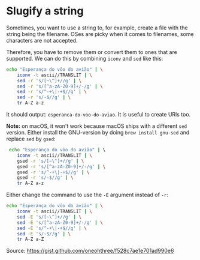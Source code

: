 # Slugify a string 

Sometimes, you want to use a string to, for example, create a file with the
string being the filename. OSes are picky when it comes to filenames, some
characters are not accepted.

Therefore, you have to remove them or convert them to ones that are supported.
We can do this by combining `iconv` and `sed` like this:

```bash
echo "Esperança do vôo do avião" | \
    iconv -t ascii//TRANSLIT | \
    sed -r 's/[~\^]+//g' | \
    sed -r 's/[^a-zA-Z0-9]+/-/g' | \
    sed -r 's/^-+\|-+$//g' | \
    sed -r 's/-$//g' | \
    tr A-Z a-z
```

It should output: `esperanca-do-voo-do-aviao`. It is useful to create URls too.

**Note:** on macOS, it won't work because macOS ships with a different
`sed` version. Either install the GNU-version by doing `brew install gnu-sed`
and replace `sed` by `gsed`:

```bash
 echo "Esperança do vôo do avião" | \ 
    iconv -t ascii//TRANSLIT | \
    gsed -r 's/[~\^]+//g' | \
    gsed -r 's/[^a-zA-Z0-9]+/-/g' | \
    gsed -r 's/^-+\|-+$//g' | \
    gsed -r 's/-$//g' | \
    tr A-Z a-z
```

Either change the command to use the `-E` argument instead of `-r`:

```bash
echo "Esperança do vôo do avião" | \
    iconv -t ascii//TRANSLIT | \
    sed -E 's/[~\^]+//g' | \
    sed -E 's/[^a-zA-Z0-9]+/-/g' | \
    sed -E 's/^-+\|-+$//g' | \
    sed -E 's/-$//g' | \
    tr A-Z a-Z
```

Source: https://gist.github.com/oneohthree/f528c7ae1e701ad990e6 
